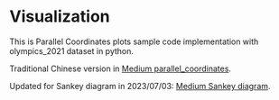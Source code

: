 # Visualization

This is Parallel Coordinates plots sample code implementation with olympics_2021 dataset in python. 

Traditional Chinese version in 
[Medium parallel_coordinates](https://medium.com/%E9%9A%A8%E7%AD%86%E8%B6%A3%E4%BA%8B/%E8%A6%96%E8%A6%BA%E5%8C%96%E6%95%B8%E6%93%9A-%E5%B9%B3%E8%A1%8C%E5%BA%A7%E6%A8%99%E5%9C%96-1a4de199ec61).


Updated for Sankey diagram in 2023/07/03:
[Medium Sankey diagram](https://medium.com/%E9%9A%A8%E7%AD%86%E8%B6%A3%E4%BA%8B/%E8%A6%96%E8%A6%BA%E5%8C%96%E6%95%B8%E6%93%9A-%E6%A1%91%E5%9F%BA%E5%9C%96-81bbe469289a).




